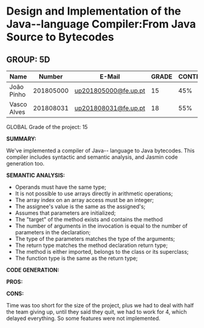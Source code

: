 # Design and Implementation of the Java--language Compiler:From Java Source to Bytecodes

## GROUP: 5D

| Name        | Number    | E-Mail               | GRADE | CONTRIBUTION |
|-------------|-----------|----------------------|-------|--------------|
| João Pinho  | 201805000 | up201805000@fe.up.pt | 15    | 45%          |
| Vasco Alves | 201808031 | up201808031@fe.up.pt | 18    | 55%          |

GLOBAL Grade of the project: 15


**SUMMARY:**

We've implemented a compiler of Java-- language to Java bytecodes. This compiler includes syntactic and semantic analysis, and Jasmin code generation too.


**SEMANTIC ANALYSIS:**

  - Operands must have the same type;
  - It is not possible to use arrays directly in arithmetic operations;
  - The array index on an array access must be an integer;
  - The assignee's value is the same as the assigned's;
  - Assumes that parameters are initialized;
  - The "target" of the method exists and contains the method 
  - The number of arguments in the invocation is equal to the number of parameters in the declaration;
  - The type of the parameters matches the type of the arguments;
  - The return type matches the method declaration return type;
  - The method is either imported, belongs to the class or its superclass;
  - The function type is the same as the return type;

**CODE GENERATION:**



**PROS:**



**CONS:**

Time was too short for the size of the project, plus we had to deal with half the team giving up, until they said they quit, we had to work for 4, which delayed everything.
So some features were not implemented.